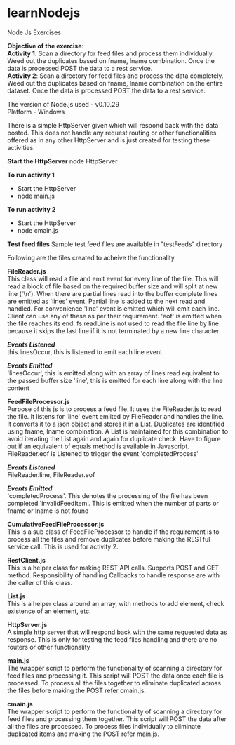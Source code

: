 learnNodejs
===========

Node Js Exercises

<b>Objective of the exercise</b>:<br/>
<b>Activity 1</b>: Scan a directory for feed files and process them individually. Weed out the duplicates based on fname, lname combination. Once the data is processed POST the data to a rest service.<br/>
<b>Activity 2</b>: Scan a directory for feed files and process the data completely. Weed out the duplicates based on fname, lname combination on the entire dataset. Once the data is processed POST the data to a rest service.

The version of Node.js used - v0.10.29<br/>
Platform - Windows

There is a simple HttpServer given which will respond back with the data posted. This does not handle any request routing or other functionalities offered as in any other HttpServer and is just created for testing these activities.

<b>Start the HttpServer</b>
node HttpServer

<b>To run activity 1</b>
- Start the HttpServer
- node main.js <Directory Containing the feed files> <delimiter> <feed file extn>

<b>To run activity 2</b>
- Start the HttpServer
- node cmain.js <Directory Containing the feed files> <delimiter> <feed file extn>

<b>Test feed files</b>
Sample test feed files are available in "testFeeds" directory

Following are the files created to acheive the functionality

<b>FileReader.js</b><br/>
This class will read a file and emit event for every line of the file. This will read a block of file based on the required buffer size and will split at new line ('\n'). When there are partial lines read into the buffer complete lines are emitted as 'lines' event. Partial line is added to the next read and handled. For convenience 'line' event is emitted which will emit each line. Client can use any of these as per their requirement. 'eof' is emitted when the file reaches its end.  fs.readLine is not used to read the file line by line because it skips the last line if it is not terminated by a new line character.

<b><i>Events Listened</i></b><br/>
this.linesOccur, this is listened to emit each line event

<b><i>Events Emitted</i></b><br/>
'linesOccur', this is emitted along with an array of lines read equivalent to the passed buffer size
'line', this is emitted for each line along with the line content

<b>FeedFileProcessor.js</b><br/>
Purpose of this js is to process a feed file. It uses the FileReader.js to read the file. It listens for 'line' event emiited by FileReader and handles the line. It converts it to a json object and stores it in a List. Duplicates are identified using fname, lname combination. A List is maintained for this combination to avoid iterating the List again and again for duplicate check. Have to figure out if an equivalent of equals method is available in Javascript. FileReader.eof is Listened to trigger the event 'completedProcess'

<b><i>Events Listened</i></b><br/>
FileReader.line, FileReader.eof
 
<b><i>Events Emitted</b></i><br/>
'completedProcess'. This denotes the processing of the file has been completed
'invalidFeedItem'. This is emitted when the number of parts or fname or lname is not found


<b>CumulativeFeedFileProcessor.js</b><br/>
This is a sub class of FeedFileProcessor to handle if the requirement is to process all the files and remove duplicates before making the RESTful service call. This is used for activity 2.

<b>RestClient.js</b><br/>
This is a helper class for making REST API calls. Supports POST and GET method. Responsibility of handling Callbacks to handle response are with the caller of this class.

<b>List.js</b><br/>
This is a helper class around an array, with methods to add element, check existence of an element, etc.

<b>HttpServer.js</b><br/>
A simple http server that will respond back with the same requested data as response. This is only for testing the feed files handling and there are no routers or other functionality

<b>main.js</b><br/>
The wrapper script to perform the functionality of scanning a directory for feed files and processing it. This script will POST the data once each file is processed. To process all the files together to eliminate duplicated across the files before making the POST refer cmain.js.


<b>cmain.js</b><br/>
The wrapper script to perform the functionality of scanning a directory for feed files and processing them together. This script will POST the data after all the files are processed. To process files individually to eliminate duplicated items and making the POST refer main.js.
